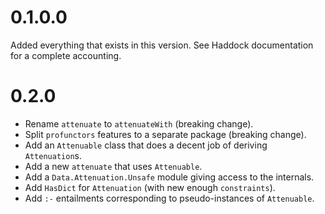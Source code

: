 # 0.1.0.0

Added everything that exists in this version.  See Haddock documentation for a
complete accounting.

# 0.2.0

* Rename `attenuate` to `attenuateWith` (breaking change).
* Split `profunctors` features to a separate package (breaking change).
* Add an `Attenuable` class that does a decent job of deriving `Attenuation`s.
* Add a new `attenuate` that uses `Attenuable`.
* Add a `Data.Attenuation.Unsafe` module giving access to the internals.
* Add `HasDict` for `Attenuation` (with new enough `constraints`).
* Add `:-` entailments corresponding to pseudo-instances of `Attenuable`.
